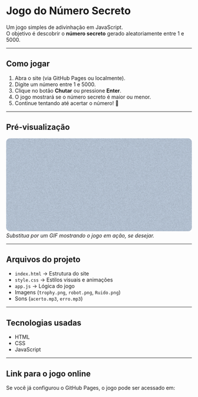 # Jogo do Número Secreto

Um jogo simples de adivinhação em JavaScript.  
O objetivo é descobrir o **número secreto** gerado aleatoriamente entre 1 e 5000.

---

## Como jogar

1. Abra o site (via GitHub Pages ou localmente).  
2. Digite um número entre 1 e 5000.  
3. Clique no botão **Chutar** ou pressione **Enter**.  
4. O jogo mostrará se o número secreto é maior ou menor.  
5. Continue tentando até acertar o número! 🎯

---

## Pré-visualização

![Prévia do jogo](ruido.png)  
*Substitua por um GIF mostrando o jogo em ação, se desejar.*

---

## Arquivos do projeto

- `index.html` → Estrutura do site  
- `style.css` → Estilos visuais e animações  
- `app.js` → Lógica do jogo  
- Imagens (`trophy.png`, `robot.png`, `Ruido.png`)  
- Sons (`acerto.mp3`, `erro.mp3`)  

---

## Tecnologias usadas

- HTML  
- CSS  
- JavaScript  

---

## Link para o jogo online

Se você já configurou o GitHub Pages, o jogo pode ser acessado em:  
